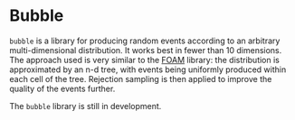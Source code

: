 # Bubble

`bubble` is a library for producing random events according to an arbitrary
multi-dimensional distribution. It works best in fewer than 10 dimensions. The
approach used is very similar to the [FOAM][1] library: the distribution is
approximated by an n-d tree, with events being uniformly produced within each
cell of the tree. Rejection sampling is then applied to improve the quality of
the events further.

The `bubble` library is still in development.

[1]: http://jadach.web.cern.ch/jadach/Foam/Index.html
